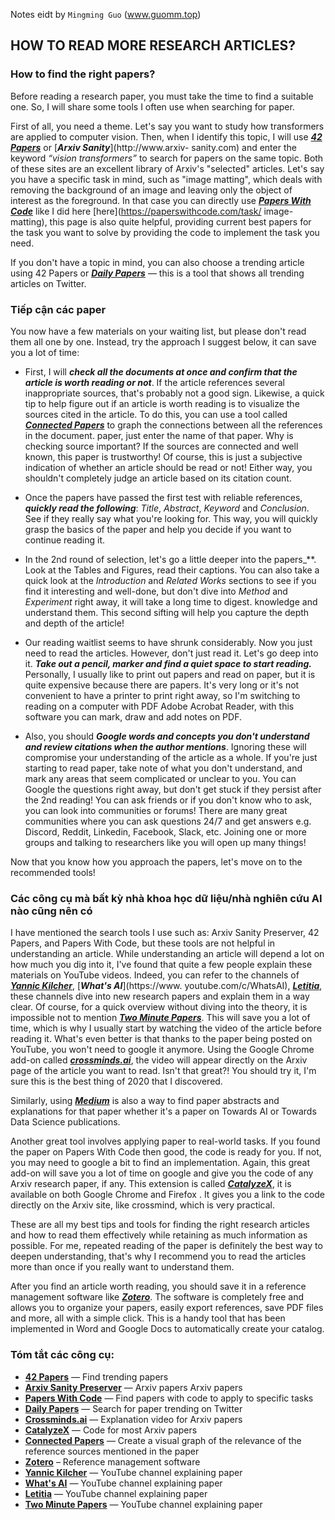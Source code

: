 Notes eidt by `Mingming Guo` (www.guomm.top)

## HOW TO READ MORE RESEARCH ARTICLES?

### How to find the right papers?
Before reading a research paper, you must take the time to find a suitable one. So, I will share some tools I often use when searching for paper.

First of all, you need a theme. Let's say you want to study how transformers are applied to computer vision. Then, when I identify this topic, I will use [**_42 Papers_**](https://42papers.com) or [**_Arxiv Sanity_**](http://www.arxiv- sanity.com) and enter the keyword _“vision transformers”_ to search for papers on the same topic. Both of these sites are an excellent library of Arxiv's "selected" articles. Let's say you have a specific task in mind, such as "image matting", which deals with removing the background of an image and leaving only the object of interest as the foreground. In that case you can directly use [**_Papers With Code_**](https://paperswithcode.com/) like I did here [here](https://paperswithcode.com/task/ image-matting), this page is also quite helpful, providing current best papers for the task you want to solve by providing the code to implement the task you need.

If you don't have a topic in mind, you can also choose a trending article using 42 Papers or [**_Daily Papers_**](https://papers.labml.ai/papers/daily ) — this is a tool that shows all trending articles on Twitter.

### Tiếp cận các paper
You now have a few materials on your waiting list, but please don't read them all one by one. Instead, try the approach I suggest below, it can save you a lot of time:

- First, I will **_check all the documents at once and confirm that the article is worth reading or not_**. If the article references several inappropriate sources, that's probably not a good sign. Likewise, a quick tip to help figure out if an article is worth reading is to visualize the sources cited in the article. To do this, you can use a tool called [**_Connected Papers_**](https://www.connectedpapers.com/) to graph the connections between all the references in the document. paper, just enter the name of that paper. Why is checking source important? If the sources are connected and well known, this paper is trustworthy! Of course, this is just a subjective indication of whether an article should be read or not! Either way, you shouldn't completely judge an article based on its citation count.

- Once the papers have passed the first test with reliable references, **_quickly read the following_**: _Title_, _Abstract_, _Keyword_ and _Conclusion_. See if they really say what you're looking for. This way, you will quickly grasp the basics of the paper and help you decide if you want to continue reading it.
 
- In the 2nd round of selection, let's go a little deeper into the papers_**. Look at the Tables and Figures, read their captions. You can also take a quick look at the _Introduction_ and _Related Works_ sections to see if you find it interesting and well-done, but don't dive into _Method_ and _Experiment_ right away, it will take a long time to digest. knowledge and understand them. This second sifting will help you capture the depth and depth of the article!
- Our reading waitlist seems to have shrunk considerably. Now you just need to read the articles. However, don't just read it. Let's go deep into it. **_Take out a pencil, marker and find a quiet space to start reading._** Personally, I usually like to print out papers and read on paper, but it is quite expensive because there are papers. It's very long or it's not convenient to have a printer to print right away, so I'm switching to reading on a computer with PDF Adobe Acrobat Reader, with this software you can mark, draw and add notes on PDF.
 
- Also, you should **_Google words and concepts you don't understand and review citations when the author mentions_**. Ignoring these will compromise your understanding of the article as a whole. If you're just starting to read paper, take note of what you don't understand, and mark any areas that seem complicated or unclear to you. You can Google the questions right away, but don't get stuck if they persist after the 2nd reading! You can ask friends or if you don't know who to ask, you can look into communities or forums! There are many great communities where you can ask questions 24/7 and get answers e.g. Discord, Reddit, Linkedin, Facebook, Slack, etc. Joining one or more groups and talking to researchers like you will open up many things!

Now that you know how you approach the papers, let's move on to the recommended tools!

### Các công cụ mà bất kỳ nhà khoa học dữ liệu/nhà nghiên cứu AI nào cũng nên có
I have mentioned the search tools I use such as: Arxiv Sanity Preserver, 42 Papers, and Papers With Code, but these tools are not helpful in understanding an article. While understanding an article will depend a lot on how much you dig into it, I've found that quite a few people explain these materials on YouTube videos. Indeed, you can refer to the channels of [**_Yannic Kilcher_**](https://www.youtube.com/channel/UCZHmQk67mSJgfCCTn7xBfew), [**_What's AI_**](https://www. youtube.com/c/WhatsAI), [**_Letitia_**](https://www.youtube.com/c/AICoffeeBreak), these channels dive into new research papers and explain them in a way clear. Of course, for a quick overview without diving into the theory, it is impossible not to mention [**_Two Minute Papers_**](https://www.youtube.com/channel/UCbfYPyITQ-7l4upoX8nvctg ). This will save you a lot of time, which is why I usually start by watching the video of the article before reading it. What's even better is that thanks to the paper being posted on YouTube, you won't need to google it anymore. Using the Google Chrome add-on called [**_crossminds.ai_**](crossminds.ai), the video will appear directly on the Arxiv page of the article you want to read. Isn't that great?! You should try it, I'm sure this is the best thing of 2020 that I discovered.

Similarly, using [**_Medium_**](https://medium.com/) is also a way to find paper abstracts and explanations for that paper whether it's a paper on Towards AI or Towards Data Science publications.

Another great tool involves applying paper to real-world tasks. If you found the paper on Papers With Code then good, the code is ready for you. If not, you may need to google a bit to find an implementation. Again, this great add-on will save you a lot of time on google and give you the code of any Arxiv research paper, if any. This extension is called [**_CatalyzeX_**](https://chrome.google.com/webstore/detail/aiml-papers-with-code-eve/aikkeehnlfpamidigaffhfmgbkdeheil), it is available on both Google Chrome and Firefox . It gives you a link to the code directly on the Arxiv site, like crossmind, which is very practical.

These are all my best tips and tools for finding the right research articles and how to read them effectively while retaining as much information as possible. For me, repeated reading of the paper is definitely the best way to deepen understanding, that's why I recommend you to read the articles more than once if you really want to understand them.

After you find an article worth reading, you should save it in a reference management software like [**_Zotero_**](https://www.zotero.org/). The software is completely free and allows you to organize your papers, easily export references, save PDF files and more, all with a simple click. This is a handy tool that has been implemented in Word and Google Docs to automatically create your catalog.

### Tóm tắt các công cụ:
- [**42 Papers**](https://42papers.com/) — Find trending papers
- [**Arxiv Sanity Preserver**](http://www.arxiv-sanity.com/) — Arxiv papers Arxiv papers
- [**Papers With Code**](https://paperswithcode.com/) — Find papers with code to apply to specific tasks
- [**Daily Papers**](https://papers.labml.ai/papers/daily) — Search for paper trending on Twitter
- [**Crossminds.ai**](https://crossminds.ai/) — Explanation video for Arxiv papers
- [**CatalyzeX**](https://www.catalyzex.com/) — Code for most Arxiv papers
- [**Connected Papers**](https://www.connectedpapers.com/) — Create a visual graph of the relevance of the reference sources mentioned in the paper
- [**Zotero**](https://www.zotero.org/) – Reference management software
- [**Yannic Kilcher**](https://www.youtube.com/channel/UCZHmQk67mSJgfCCTn7xBfew) — YouTube channel explaining paper
- [**What's AI**](https://www.youtube.com/channel/UCUzGQrN-lyyc0BWTYoJM_Sg) — YouTube channel explaining paper
- [**Letitia**](https://www.youtube.com/channel/UCobqgqE4i5Kf7wrxRxhToQA) — YouTube channel explaining paper
- [**Two Minute Papers**](https://www.youtube.com/user/keeroyz) — YouTube channel explaining paper


